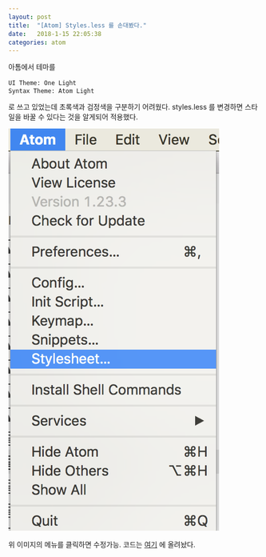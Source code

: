 ```yaml
---
layout: post
title:  "[Atom] Styles.less 를 손대봤다."
date:   2018-1-15 22:05:38
categories: atom
---
```


아톰에서 테마를  
```
UI Theme: One Light  
Syntax Theme: Atom Light  
```
로 쓰고 있었는데 초록색과 검정색을 구분하기 어려웠다. styles.less 를 변경하면 스타일을 바꿀 수 있다는 것을 알게되어 적용했다.

![image](./images/2018-01-15-atom-styles-less-01.png)

위 이미지의 메뉴를 클릭하면 수정가능. 코드는 [여기](https://github.com/centell/personal_settings/blob/master/atom/styles.less) 에 올려놨다.


